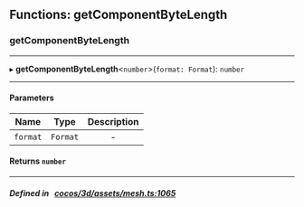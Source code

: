 ## Functions: getComponentByteLength

### getComponentByteLength


___
▸ **getComponentByteLength**<`number`\>(`format: Format`): `number`
___


#### Parameters

| Name | Type | Description |
| :------: | :------: | :------: |
| `format` | `Format` | - |

#### Returns `number` 
___


##### Defined in &nbsp;   [cocos/3d/assets/mesh.ts:1065](https://github.com/cocos-creator/engine/blob/c7bf6b8a9/cocos/3d/assets/mesh.ts#L1065)&nbsp;
